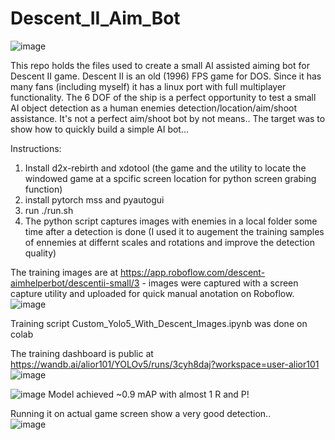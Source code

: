 # Descent_II_Aim_Bot

![image](https://user-images.githubusercontent.com/3033580/139537451-f6f2562d-baac-4ef6-9102-4ce7a089a0d4.png)

This repo holds the files used to create a small AI assisted aiming bot for Descent II game.
Descent II is an old (1996) FPS game for DOS. Since it has many fans (including myself) it has a linux port with full multiplayer functionality.
The 6 DOF of the ship is a perfect opportunity to test a small AI object detection as a human enemies detection/location/aim/shoot assistance.
It's not a perfect aim/shoot bot by not means.. The target was to show how to quickly build a simple AI bot... 

Instructions:
1. Install d2x-rebirth and xdotool (the game and the utility to locate the windowed game at a spcific screen location for python screen grabing function) 
2. install pytorch mss and pyautogui
3. run ./run.sh
4. The python script captures images with enemies in a local folder some time after a detection is done (I used it to augement the training samples of ennemies at differnt scales and rotations and improve the detection quality) 



The training images are at https://app.roboflow.com/descent-aimhelperbot/descentii-small/3 - images were captured with a screen capture utility and uploaded for quick manual anotation on Roboflow.
![image](https://user-images.githubusercontent.com/3033580/139537647-fa658be8-9d09-4a81-b7fa-6d0fe349db05.png)

Training script Custom_Yolo5_With_Descent_Images.ipynb was done on colab 

The training dashboard is public at https://wandb.ai/alior101/YOLOv5/runs/3cyh8daj?workspace=user-alior101 
![image](https://user-images.githubusercontent.com/3033580/139537603-c1ccde11-18d9-41e9-932b-061911b08225.png)

![image](https://user-images.githubusercontent.com/3033580/139537619-7e7e7a7f-80f3-4dc5-94e3-87441aa30332.png)
Model achieved ~0.9 mAP with almost 1 R and P!  

Running it on actual game screen show a very good detection..  
![image](https://user-images.githubusercontent.com/3033580/139537569-e3609d52-d66b-4077-af34-d9ce59b58ef5.png)
